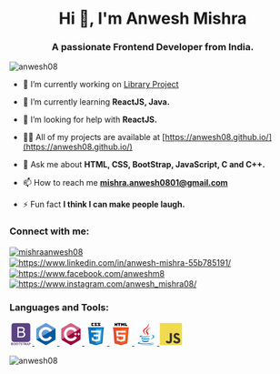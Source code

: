 <h1 align="center">Hi 👋, I'm Anwesh Mishra</h1>
<h3 align="center">A passionate Frontend Developer from India.</h3>

<p align="left"> <img src="https://komarev.com/ghpvc/?username=anwesh08&label=Profile%20views&color=0e75b6&style=flat" alt="anwesh08" /> </p>

- 🔭 I’m currently working on [Library Project](https://anwesh08.github.io/Library/)

- 🌱 I’m currently learning **ReactJS, Java.**

- 🤝 I’m looking for help with **ReactJS.**

- 👨‍💻 All of my projects are available at [https://anwesh08.github.io/](https://anwesh08.github.io/)

- 💬 Ask me about **HTML, CSS, BootStrap, JavaScript, C and C++.**

- 📫 How to reach me **mishra.anwesh0801@gmail.com**

- ⚡ Fun fact **I think I can make people laugh.**

<h3 align="left">Connect with me:</h3>
<p align="left">
<a href="https://twitter.com/mishraanwesh08" target="blank"><img align="center" src="https://raw.githubusercontent.com/rahuldkjain/github-profile-readme-generator/master/src/images/icons/Social/twitter.svg" alt="mishraanwesh08" height="30" width="40" /></a>
<a href="https://linkedin.com/in/https://www.linkedin.com/in/anwesh-mishra-55b785191/" target="blank"><img align="center" src="https://raw.githubusercontent.com/rahuldkjain/github-profile-readme-generator/master/src/images/icons/Social/linked-in-alt.svg" alt="https://www.linkedin.com/in/anwesh-mishra-55b785191/" height="30" width="40" /></a>
<a href="https://fb.com/https://www.facebook.com/anweshm8" target="blank"><img align="center" src="https://raw.githubusercontent.com/rahuldkjain/github-profile-readme-generator/master/src/images/icons/Social/facebook.svg" alt="https://www.facebook.com/anweshm8" height="30" width="40" /></a>
<a href="https://instagram.com/https://www.instagram.com/anwesh_mishra08/" target="blank"><img align="center" src="https://raw.githubusercontent.com/rahuldkjain/github-profile-readme-generator/master/src/images/icons/Social/instagram.svg" alt="https://www.instagram.com/anwesh_mishra08/" height="30" width="40" /></a>
</p>

<h3 align="left">Languages and Tools:</h3>
<p align="left"> <a href="https://getbootstrap.com" target="_blank"> <img src="https://raw.githubusercontent.com/devicons/devicon/master/icons/bootstrap/bootstrap-plain-wordmark.svg" alt="bootstrap" width="40" height="40"/> </a> <a href="https://www.cprogramming.com/" target="_blank"> <img src="https://raw.githubusercontent.com/devicons/devicon/master/icons/c/c-original.svg" alt="c" width="40" height="40"/> </a> <a href="https://www.w3schools.com/cpp/" target="_blank"> <img src="https://raw.githubusercontent.com/devicons/devicon/master/icons/cplusplus/cplusplus-original.svg" alt="cplusplus" width="40" height="40"/> </a> <a href="https://www.w3schools.com/css/" target="_blank"> <img src="https://raw.githubusercontent.com/devicons/devicon/master/icons/css3/css3-original-wordmark.svg" alt="css3" width="40" height="40"/> </a> <a href="https://www.w3.org/html/" target="_blank"> <img src="https://raw.githubusercontent.com/devicons/devicon/master/icons/html5/html5-original-wordmark.svg" alt="html5" width="40" height="40"/> </a> <a href="https://www.java.com" target="_blank"> <img src="https://raw.githubusercontent.com/devicons/devicon/master/icons/java/java-original.svg" alt="java" width="40" height="40"/> </a> <a href="https://developer.mozilla.org/en-US/docs/Web/JavaScript" target="_blank"> <img src="https://raw.githubusercontent.com/devicons/devicon/master/icons/javascript/javascript-original.svg" alt="javascript" width="40" height="40"/> </a> </p>

<p><img align="center" src="https://github-readme-stats.vercel.app/api/top-langs?username=anwesh08&show_icons=true&locale=en&layout=compact" alt="anwesh08" /></p>
